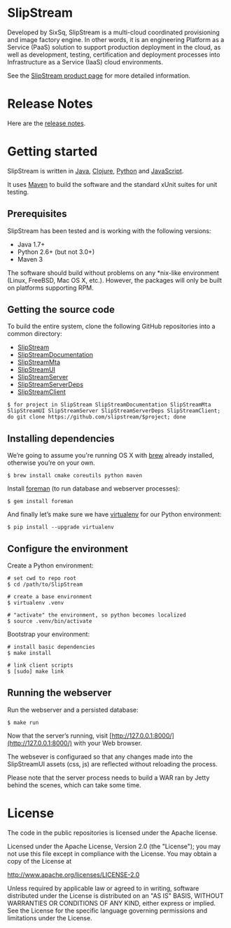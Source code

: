 # SlipStream

Developed by SixSq, SlipStream is a multi-cloud coordinated
provisioning and image factory engine. In other words, it is an
engineering Platform as a Service (PaaS) solution to support
production deployment in the cloud, as well as development, testing,
certification and deployment processes into Infrastructure as a
Service (IaaS) cloud environments.

See the [SlipStream product page]( http://sixsq.com/products/slipstream.html)
for more detailed information.


# Release Notes

Here are the [release notes](/release-notes.md).


# Getting started 

SlipStream is written in [Java], [Clojure], [Python] and [JavaScript].

It uses [Maven] to build the software and the standard xUnit
suites for unit testing.

[Java]: https://www.java.com
[Clojure]: http://clojure.org
[Python]: https://www.python.org
[JavaScript]: https://developer.mozilla.org/en-US/docs/Web/JavaScript
[Maven]: https://maven.apache.org/


## Prerequisites

SlipStream has been tested and is working with the following versions:

* Java 1.7+
* Python 2.6+ (but not 3.0+)
* Maven 3

The software should build without problems on any *nix-like
environment (Linux, FreeBSD, Mac OS X, etc.).  However, the packages
will only be built on platforms supporting RPM.


## Getting the source code

To build the entire system, clone the following GitHub repositories
into a common directory:

* [SlipStream](https://github.com/slipstream/SlipStream) 
* [SlipStreamDocumentation](https://github.com/slipstream/SlipStreamDocumentation)
* [SlipStreamMta](https://github.com/slipstream/SlipStreamMta)
* [SlipStreamUI](https://github.com/slipstream/SlipStreamUI)
* [SlipStreamServer](https://github.com/slipstream/SlipStreamServer)
* [SlipStreamServerDeps](https://github.com/slipstream/SlipStreamServerDeps)
* [SlipStreamClient](https://github.com/slipstream/SlipStreamClient)

```
$ for project in SlipStream SlipStreamDocumentation SlipStreamMta SlipStreamUI SlipStreamServer SlipStreamServerDeps SlipStreamClient; do git clone https://github.com/slipstream/$project; done
```


## Installing dependencies

We’re going to assume you're running OS X with [brew] already installed, otherwise you’re on your own.

```
$ brew install cmake coreutils python maven
```

Install [foreman](https://ddollar.github.io/foreman/) (to run database and webserver processes):

```
$ gem install foreman
```

And finally let’s make sure we have [virtualenv](http://virtualenv.readthedocs.org)
for our Python environment:

```
$ pip install --upgrade virtualenv
```

[brew]: http://brew.sh/


## Configure the environment

Create a Python environment:

```
# set cwd to repo root
$ cd /path/to/SlipStream

# create a base environment
$ virtualenv .venv

# "activate" the environment, so python becomes localized
$ source .venv/bin/activate
```

Bootstrap your environment:

```
# install basic dependencies
$ make install

# link client scripts
$ [sudo] make link
```


## Running the webserver

Run the webserver and a persisted database:

```
$ make run
```

Now that the server’s running, visit
[http://127.0.0.1:8000/](http://127.0.0.1:8000/) with your Web browser.

The websever is configuraed so that any changes made into the SlipStreamUI
assets (css, js) are reflected without reloading the process.

Please note that the server process needs to build a WAR ran by
Jetty behind the scenes, which can take some time.

# License

The code in the public repositories is licensed under the Apache
license.

Licensed under the Apache License, Version 2.0 (the "License"); you
may not use this file except in compliance with the License.  You may
obtain a copy of the License at

http://www.apache.org/licenses/LICENSE-2.0

Unless required by applicable law or agreed to in writing, software
distributed under the License is distributed on an "AS IS" BASIS,
WITHOUT WARRANTIES OR CONDITIONS OF ANY KIND, either express or
implied.  See the License for the specific language governing
permissions and limitations under the License.

